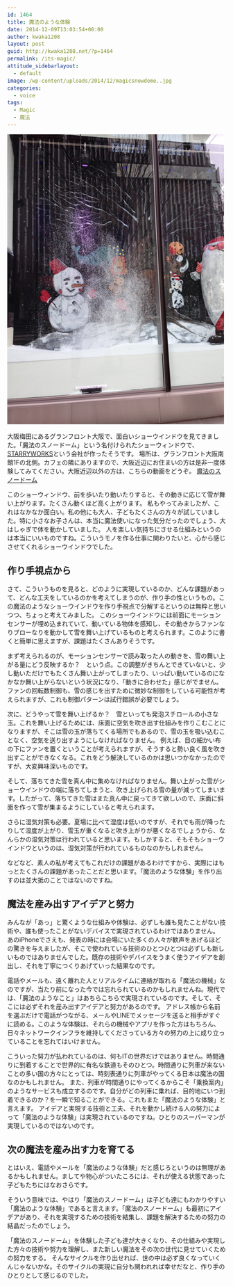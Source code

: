 ```yaml
---
id: 1464
title: 魔法のような体験
date: 2014-12-09T13:03:54+00:00
author: kwaka1208
layout: post
guid: http://kwaka1208.net/?p=1464
permalink: /its-magic/
attitude_sidebarlayout:
  - default
image: /wp-content/uploads/2014/12/magicsnowdome..jpg
categories:
  - voice
tags:
  - Magic
  - 魔法
---
```

<img src="/assets/images/2014/12/magicsnowdome..jpg" alt="Magic Snowdome" width="500" height="667" class="alignnone size-full wp-image-1466" />
<p>
大阪梅田にあるグランフロント大阪で、面白いショーウインドウを見てきました。「魔法のスノードーム」という名付けられたショーウィンドウで、<a href="http://www.starryworks.co.jp/" title="STARRYWORKS inc.">STARRYWORKS</a>という会社が作ったそうです。
場所は、グランフロント大阪南館1Fの北側。カフェの隣にありますので、大阪近辺にお住まいの方は是非一度体験してみてください。大阪近辺以外の方は、こちらの動画をどうぞ。
<a href="http://vimeo.com/113513624" title="魔法のスノードーム">魔法のスノードーム</a>
</p>
<p>
このショーウィンドウ、前を歩いたり動いたりすると、その動きに応じて雪が舞い上がります。たくさん動くほど高く上がります。
私もやってみましたが、これはなかなか面白い。私の他にも大人、子どもたくさんの方々が試していました。特に小さなお子さんは、本当に魔法使いになった気分だったのでしょう、大はしゃぎで体を動かしていました。
人を楽しい気持ちにさせる仕組みというのは本当にいいものですね。こういうモノを作る仕事に関わりたいと、心から感じさせてくれるショーウインドウでした。
<h2>作り手視点から</h2>
<p>
さて、こういうものを見ると、どのように実現しているのか、どんな課題があって、どんな工夫をしているのかを考えてしまうのが、作り手の性というもの。この魔法のようなショーウインドウを作り手視点で分解するというのは無粋と思いつつ、ちょっと考えてみました。
このショーウインドウには前面にモーションセンサーが埋め込まれていて、動いている物体を感知し、その動きからファンなりブローなりを動かして雪を舞い上げているものと考えられます。このように書くと簡単に思えますが、課題はたくさんありそうです。
</p>
<p>
まず考えられるのが、モーションセンサーで読み取った人の動きを、雪の舞い上がる量にどう反映するか？　という点。この調整がきちんとできていないと、少し動いただけでもたくさん舞い上がってしまったり、いっぱい動いているのになかなか舞い上がらないという状況になり、「動きに合わせた」感じがでません。ファンの回転数制御も、雪の感じを出すために微妙な制御をしている可能性が考えられますが、これも制御パターンは試行錯誤が必要でしょう。
</p>
<p>
次に、どうやって雪を舞い上げるか？　雪といっても発泡スチロールの小さな玉。これを舞い上げるためには、床面に空気を吹き出す仕組みを作りこむことになりますが、そこは雪の玉が落ちてくる場所でもあるので、雪の玉を吸い込むことなく、空気を送り出すようにしなければなりません。
例えば、目の細かい布の下にファンを置くということが考えられますが、そうすると勢い良く風を吹き出すことができなくなる。これをどう解決しているのかは思いつかなかったのですが、大変興味深いものです。
</p>
<p>
そして、落ちてきた雪を真ん中に集めなければなりません。舞い上がった雪がショーウインドウの端に落ちてしまうと、吹き上げられる雪の量が減ってしまいます。したがって、落ちてきた雪はまた真ん中に戻ってきて欲しいので、床面に斜面を作って雪が集まるようにしていると考えられます。
</p>
<p>
さらに湿気対策も必要。夏場に比べて湿度は低いのですが、それでも雨が降ったりして湿度が上がり、雪玉が重くなると吹き上がりが悪くなるでしょうから、なんらかの湿気対策は行われていると思います。もしかすると、そもそもショーウインドウというのは、湿気対策が行われているものなのかもしれません。
</p>
<p>
などなど、素人の私が考えてもこれだけの課題があるわけですから、実際にはもっとたくさんの課題があったことだと思います。「魔法のような体験」を作り出すのは並大抵のことではないのですね。
</p>
<h2>魔法を産み出すアイデアと努力</h2>
<p>
みんなが「あっ」と驚くような仕組みや体験は、必ずしも誰も見たことがない技術や、誰も使ったことがないデバイスで実現されているわけではありません。
あのiPhoneでさえも、発表の時には会場にいた多くの人々が歓声をあげるほどの驚きを与えましたが、そこで使われている技術のひとつひとつは必ずしも新しいものではありませんでした。既存の技術やデバイスをうまく使うアイデアを創出し、それを丁寧につくりあげていった結果なのです。
</p>
<p>
電話やメールも、遠く離れた人とリアルタイムに連絡が取れる「魔法の機械」なのですが、当たり前になった今では忘れられているのかもしれませんね。現代では、「魔法のようなこと」はあちらこちらで実現されているのです。そして、そこには必ずそれを産み出すアイデアと努力があるのです。
アドレス帳から名前を選ぶだけで電話がつながる、メールやLINEでメッセージを送ると相手がすぐに読める。このような体験は、それらの機械やアプリを作った方はもちろん、日々ネットワークインフラを維持してくださっている方々の努力の上に成り立っていることを忘れてはいけません。
</p>
<p>
こういった努力が払われているのは、何もITの世界だけではありません。時間通りに到着することで世界的に有名な鉄道もそのひとつ。時間通りに列車が来ないことの多い国の方々にとっては、時刻表通りに列車がやってくる日本は魔法の国なのかもしれません。
また、列車が時間通りにやってくるからこそ「乗換案内」のようなサービスも成立するのです。自分がどの列車に乗れば、目的地にいつ到着できるのか？を一瞬で知ることができる。これもまた「魔法のような体験」と言えます。
アイデアと実現する技術と工夫、それを動かし続ける人の努力によって「魔法のような体験」は実現されているのですね。ひとりのスーパーマンが実現しているのではないのです。
</p>
<h2>次の魔法を産み出す力を育てる</h2>
<p>
とはいえ、電話やメールを「魔法のような体験」だと感じろというのは無理があるかもしれません。ましてや物心がついたころには、それが使える状態であった子どもたちにはなおさらです。
</p>
<p>
そういう意味では、やはり「魔法のスノードーム」は子ども達にもわかりやすい「魔法のような体験」であると言えます。「魔法のスノードーム」も最初にアイデアがあり、それを実現するための技術を結集し、課題を解決するための努力の結晶だったのでしょう。
</p>
<p>
「魔法のスノードーム」を体験した子ども達が大きくなり、その仕組みや実現した方々の技術や努力を理解し、また新しい魔法をその次の世代に見せていくための努力をする。
そんなサイクルを作り出せれば、世の中は必ず良くなっていくんじゃないかな。そのサイクルの実現に自分も関われれば幸せだなと、作り手のひとりとして感じるのでした。
</p>

